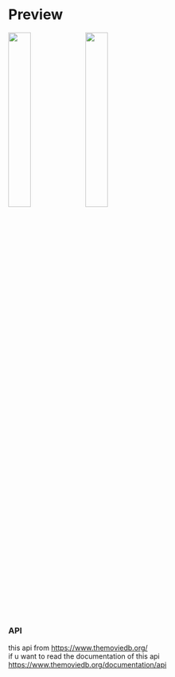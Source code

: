 # Preview
<img src="https://user-images.githubusercontent.com/40884680/65598114-e5976880-dfc4-11e9-883e-0f771b0a3db5.jpg" width=30%>   <img src="https://user-images.githubusercontent.com/40884680/65598515-d1a03680-dfc5-11e9-8681-ae0bfb529158.jpg" width=30%>

### API
   this api from https://www.themoviedb.org/ <br>
   if u want to read the documentation of this api https://www.themoviedb.org/documentation/api
 
